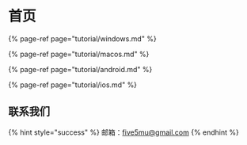 # 首页

{% page-ref page="tutorial/windows.md" %}

{% page-ref page="tutorial/macos.md" %}

{% page-ref page="tutorial/android.md" %}

{% page-ref page="tutorial/ios.md" %}

## 联系我们  

{% hint style="success" %}
邮箱：[five5mu@gmail.com](mailto:five5mu@gmail.com)​
{% endhint %}

